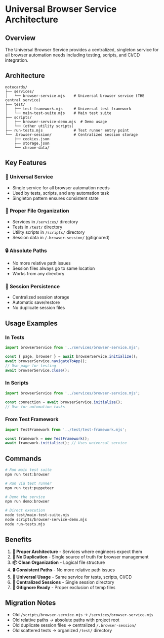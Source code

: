# Universal Browser Service Architecture

## Overview

The Universal Browser Service provides a centralized, singleton service for all browser automation needs including testing, scripts, and CI/CD integration.

## Architecture

```
notecards/
├── services/
│   └── browser-service.mjs    # Universal browser service (THE central service)
├── test/
│   ├── test-framework.mjs     # Universal test framework
│   └── main-test-suite.mjs    # Main test suite
├── scripts/
│   ├── browser-service-demo.mjs  # Demo usage
│   └── (other utility scripts)
├── run-tests.mjs              # Test runner entry point
└── .browser-session/          # Centralized session storage
    ├── cookies.json
    ├── storage.json
    └── chrome-data/
```

## Key Features

### 🎯 **Universal Service**
- Single service for all browser automation needs
- Used by tests, scripts, and any automation task
- Singleton pattern ensures consistent state

### 📁 **Proper File Organization**
- Services in `/services/` directory
- Tests in `/test/` directory  
- Utility scripts in `/scripts/` directory
- Session data in `/.browser-session/` (gitignored)

### 🔒 **Absolute Paths**
- No more relative path issues
- Session files always go to same location
- Works from any directory

### 🔄 **Session Persistence**
- Centralized session storage
- Automatic save/restore
- No duplicate session files

## Usage Examples

### In Tests
```javascript
import browserService from '../services/browser-service.mjs';

const { page, browser } = await browserService.initialize();
await browserService.navigateToApp();
// Use page for testing
await browserService.close();
```

### In Scripts
```javascript
import browserService from '../services/browser-service.mjs';

const connection = await browserService.initialize();
// Use for automation tasks
```

### From Test Framework
```javascript
import TestFramework from '../test/test-framework.mjs';

const framework = new TestFramework();
await framework.initialize(); // Uses universal service
```

## Commands

```bash
# Run main test suite
npm run test:browser

# Run via test runner
npm run test:puppeteer

# Demo the service
npm run demo:browser

# Direct execution
node test/main-test-suite.mjs
node scripts/browser-service-demo.mjs
node run-tests.mjs
```

## Benefits

1. **🎯 Proper Architecture** - Services where engineers expect them
2. **🔧 No Duplication** - Single source of truth for browser management
3. **📦 Clean Organization** - Logical file structure
4. **🔒 Consistent Paths** - No more relative path issues
5. **🔄 Universal Usage** - Same service for tests, scripts, CI/CD
6. **💾 Centralized Sessions** - Single session directory
7. **🧹 Gitignore Ready** - Proper exclusion of temp files

## Migration Notes

- Old `/scripts/browser-service.mjs` → `/services/browser-service.mjs`
- Old relative paths → absolute paths with project root
- Old duplicate session files → centralized `/.browser-session/`
- Old scattered tests → organized `/test/` directory
